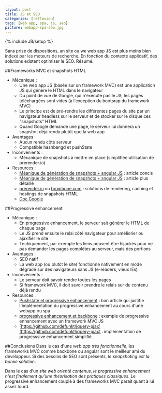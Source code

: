 ```yaml
---
layout: post
title: JS et SEO
categories: [reflexion]
tags: [web app, spa, js, seo]
picture: webapp-spa-seo.jpg
---
```

{% include JB/setup %}

Sans prise de dispositions, un site ou we web app JS est plus moins bien indexé par les moteurs de recherche.
En fonction du contexte applicatif, des solutions existent optimiser le SEO. Résumé.

##Frameworks MVC et snapshots HTML
- Mécanique : 
    - Une web app JS (basée sur un framework MVC) est une application JS qui génère le HTML dans le navigateur
    - Du point de vue de Google, qui n'execute pas le JS, les pages téléchargées sont vides (à l'exception du bootsrap du framework MVC)
    - Le principe est de pré-rendre les différentes pages du site par un navigateur headless sur le serveur et de stocker sur le disque ces "snapshots" HTML
    - Quand Google demande une page, le serveur lui donnera un snapshot déjà rendu plutôt que la web app
- Avantages : 
    - Aucun rendu côté serveur
    - Compatible hashbangd et pushState
- Inconvénients : 
    - Mécanique de snapshots à mettre en place (simplifiée utilisation de prerender.io)
- Resources :
    - [Méanique de génération de snapshots + angular JS](https://prerender.io/js-seo/angularjs-seo-get-your-site-indexed-and-to-the-top-of-the-search-results) : article concis
    - [Méanique de génération de snapshots + angular JS](http://www.yearofmoo.com/2012/11/angularjs-and-seo.html) : article plus détaillé
    - [prerender.io](https://prerender.io) ou [brombone.com](http://www.brombone.com) : solutions de rendering, caching et hostings de snapshots HTML
    - [Doc Google](https://developers.google.com/webmasters/ajax-crawling/docs/specification)

##Progressive enhancement
- Mécanique : 
    - En progressive enhancement, le serveur sait générer le HTML de chaque page
    - Le JS prend ensuite le relai côté navigateur pour améliorier ou ajaxifier le site
    - Techiquement, par exemple les liens peuvent être hijackés pour ne pas demander les pages complètes au serveur, mais des portions
- Avantages : 
    - SEO natif
    - La web app (ou plutôt le site) fonctionne nativement en mode dégradé sur des navigateurs sans JS (e-readers, vieux IEs)
- Inconvénients : 
    - Le serveur doit savoir rendre toutes les pages
    - Si framework MVC, il doit savoir prendre le relais sur du contenu déjà rendu
- Resources : 
    - [Pushstate et progressive enhancement](http://lostechies.com/derickbailey/2011/09/26/seo-and-accessibility-with-html5-pushstate-part-1-introducing-pushstate) : bon article qui justifie l'implémentation du progressive enhancement au cours d'une webapp ou spa
    - [progressive enhancement et backbone](http://lostechies.com/derickbailey/2011/09/26/seo-and-accessibility-with-html5-pushstate-part-2-progressive-enhancement-with-backbone-js/) : exemple de progressive enhancement avec un framework MVC JS
    - [https://github.com/defunkt/jquery-pjax](https://github.com/defunkt/jquery-pjax) : implémentation de progresssive enhancement simplifié

##Conclusions
Dans le cas d'une *web app très fonctionnelle*, les frameworks MVC comme backbone ou angular sont le meilleur ami du développeur. Si des besoins de SEO sont présents, *le snapshoting est la bonne solution*.

Dans le cas d'un *site web orienté contenus*, *le progressive enhancement n'est finalement qu'une théorisation des pratiques classiques*. 
Le progressive enhancement couplé à des frameworks MVC parait quant à lui assez lourd.